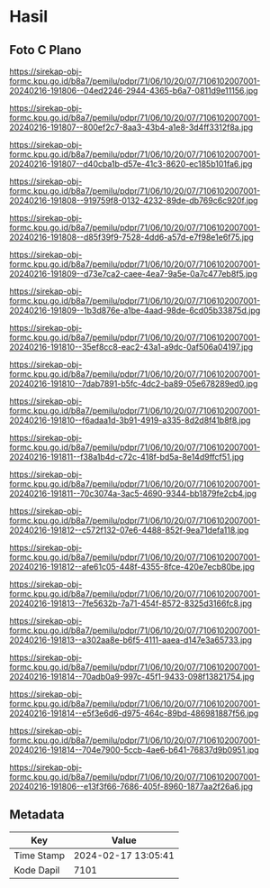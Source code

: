 # Hasil

## Foto C Plano

https://sirekap-obj-formc.kpu.go.id/b8a7/pemilu/pdpr/71/06/10/20/07/7106102007001-20240216-191806--04ed2246-2944-4365-b6a7-0811d9e11156.jpg

https://sirekap-obj-formc.kpu.go.id/b8a7/pemilu/pdpr/71/06/10/20/07/7106102007001-20240216-191807--800ef2c7-8aa3-43b4-a1e8-3d4ff3312f8a.jpg

https://sirekap-obj-formc.kpu.go.id/b8a7/pemilu/pdpr/71/06/10/20/07/7106102007001-20240216-191807--d40cba1b-d57e-41c3-8620-ec185b101fa6.jpg

https://sirekap-obj-formc.kpu.go.id/b8a7/pemilu/pdpr/71/06/10/20/07/7106102007001-20240216-191808--919759f8-0132-4232-89de-db769c6c920f.jpg

https://sirekap-obj-formc.kpu.go.id/b8a7/pemilu/pdpr/71/06/10/20/07/7106102007001-20240216-191808--d85f39f9-7528-4dd6-a57d-e7f98e1e6f75.jpg

https://sirekap-obj-formc.kpu.go.id/b8a7/pemilu/pdpr/71/06/10/20/07/7106102007001-20240216-191809--d73e7ca2-caee-4ea7-9a5e-0a7c477eb8f5.jpg

https://sirekap-obj-formc.kpu.go.id/b8a7/pemilu/pdpr/71/06/10/20/07/7106102007001-20240216-191809--1b3d876e-a1be-4aad-98de-6cd05b33875d.jpg

https://sirekap-obj-formc.kpu.go.id/b8a7/pemilu/pdpr/71/06/10/20/07/7106102007001-20240216-191810--35ef8cc8-eac2-43a1-a9dc-0af506a04197.jpg

https://sirekap-obj-formc.kpu.go.id/b8a7/pemilu/pdpr/71/06/10/20/07/7106102007001-20240216-191810--7dab7891-b5fc-4dc2-ba89-05e678289ed0.jpg

https://sirekap-obj-formc.kpu.go.id/b8a7/pemilu/pdpr/71/06/10/20/07/7106102007001-20240216-191810--f6adaa1d-3b91-4919-a335-8d2d8f41b8f8.jpg

https://sirekap-obj-formc.kpu.go.id/b8a7/pemilu/pdpr/71/06/10/20/07/7106102007001-20240216-191811--f38a1b4d-c72c-418f-bd5a-8e14d9ffcf51.jpg

https://sirekap-obj-formc.kpu.go.id/b8a7/pemilu/pdpr/71/06/10/20/07/7106102007001-20240216-191811--70c3074a-3ac5-4690-9344-bb1879fe2cb4.jpg

https://sirekap-obj-formc.kpu.go.id/b8a7/pemilu/pdpr/71/06/10/20/07/7106102007001-20240216-191812--c572f132-07e6-4488-852f-9ea71defa118.jpg

https://sirekap-obj-formc.kpu.go.id/b8a7/pemilu/pdpr/71/06/10/20/07/7106102007001-20240216-191812--afe61c05-448f-4355-8fce-420e7ecb80be.jpg

https://sirekap-obj-formc.kpu.go.id/b8a7/pemilu/pdpr/71/06/10/20/07/7106102007001-20240216-191813--7fe5632b-7a71-454f-8572-8325d3166fc8.jpg

https://sirekap-obj-formc.kpu.go.id/b8a7/pemilu/pdpr/71/06/10/20/07/7106102007001-20240216-191813--a302aa8e-b6f5-4111-aaea-d147e3a65733.jpg

https://sirekap-obj-formc.kpu.go.id/b8a7/pemilu/pdpr/71/06/10/20/07/7106102007001-20240216-191814--70adb0a9-997c-45f1-9433-098f13821754.jpg

https://sirekap-obj-formc.kpu.go.id/b8a7/pemilu/pdpr/71/06/10/20/07/7106102007001-20240216-191814--e5f3e6d6-d975-464c-89bd-486981887f56.jpg

https://sirekap-obj-formc.kpu.go.id/b8a7/pemilu/pdpr/71/06/10/20/07/7106102007001-20240216-191814--704e7900-5ccb-4ae6-b641-76837d9b0951.jpg

https://sirekap-obj-formc.kpu.go.id/b8a7/pemilu/pdpr/71/06/10/20/07/7106102007001-20240216-191806--e13f3f66-7686-405f-8960-1877aa2f26a6.jpg


## Metadata

| Key        | Value               |
| ---------- | ------------------- |
| Time Stamp | 2024-02-17 13:05:41 |
| Kode Dapil | 7101                |



